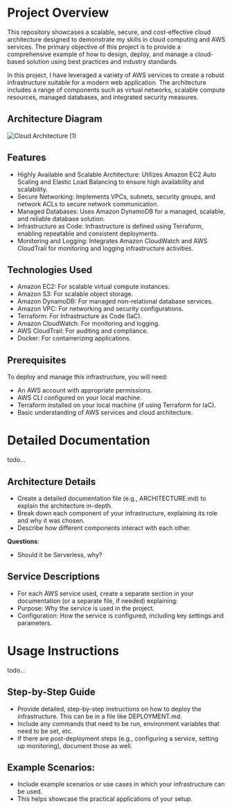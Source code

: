 # Project Overview

This repository showcases a scalable, secure, and cost-effective cloud architecture designed to demonstrate my skills in cloud computing and AWS services. The primary objective of this project is to provide a comprehensive example of how to design, deploy, and manage a cloud-based solution using best practices and industry standards.

In this project, I have leveraged a variety of AWS services to create a robust infrastructure suitable for a modern web application. The architecture includes a range of components such as virtual networks, scalable compute resources, managed databases, and integrated security measures.

## Architecture Diagram

![Cloud Architecture (1)](https://github.com/Siimas/AWS-WebApp-Showcase/assets/61023827/5c49d3ca-feb5-43f4-af05-b5d5f1fec332)

## Features
- Highly Available and Scalable Architecture: Utilizes Amazon EC2 Auto Scaling and Elastic Load Balancing to ensure high availability and scalability.
- Secure Networking: Implements VPCs, subnets, security groups, and network ACLs to secure network communication.
- Managed Databases: Uses Amazon DynamoDB for a managed, scalable, and reliable database solution.
- Infrastructure as Code: Infrastructure is defined using Terraform, enabling repeatable and consistent deployments.
- Monitoring and Logging: Integrates Amazon CloudWatch and AWS CloudTrail for monitoring and logging infrastructure activities.

## Technologies Used
- Amazon EC2: For scalable virtual compute instances.
- Amazon S3: For scalable object storage.
- Amazon DynamoDB: For managed non-relational database services.
- Amazon VPC: For networking and security configurations.
- Terraform: For Infrastructure as Code (IaC).
- Amazon CloudWatch: For monitoring and logging.
- AWS CloudTrail: For auditing and compliance.
- Docker: For containerizing applications.

## Prerequisites
To deploy and manage this infrastructure, you will need:

- An AWS account with appropriate permissions.
- AWS CLI configured on your local machine.
- Terraform installed on your local machine (if using Terraform for IaC).
- Basic understanding of AWS services and cloud architecture.

# Detailed Documentation

todo...

## Architecture Details

- Create a detailed documentation file (e.g., ARCHITECTURE.md) to explain the architecture in-depth.
- Break down each component of your infrastructure, explaining its role and why it was chosen.
- Describe how different components interact with each other.

**Questions**:

- Should it be Serverless, why?

## Service Descriptions

- For each AWS service used, create a separate section in your documentation (or a separate file, if needed) explaining:
- Purpose: Why the service is used in the project.
- Configuration: How the service is configured, including key settings and parameters.

# Usage Instructions

todo...

## Step-by-Step Guide

- Provide detailed, step-by-step instructions on how to deploy the infrastructure. This can be in a file like DEPLOYMENT.md.
- Include any commands that need to be run, environment variables that need to be set, etc.
- If there are post-deployment steps (e.g., configuring a service, setting up monitoring), document those as well.

## Example Scenarios:
- Include example scenarios or use cases in which your infrastructure can be used.
- This helps showcase the practical applications of your setup.
